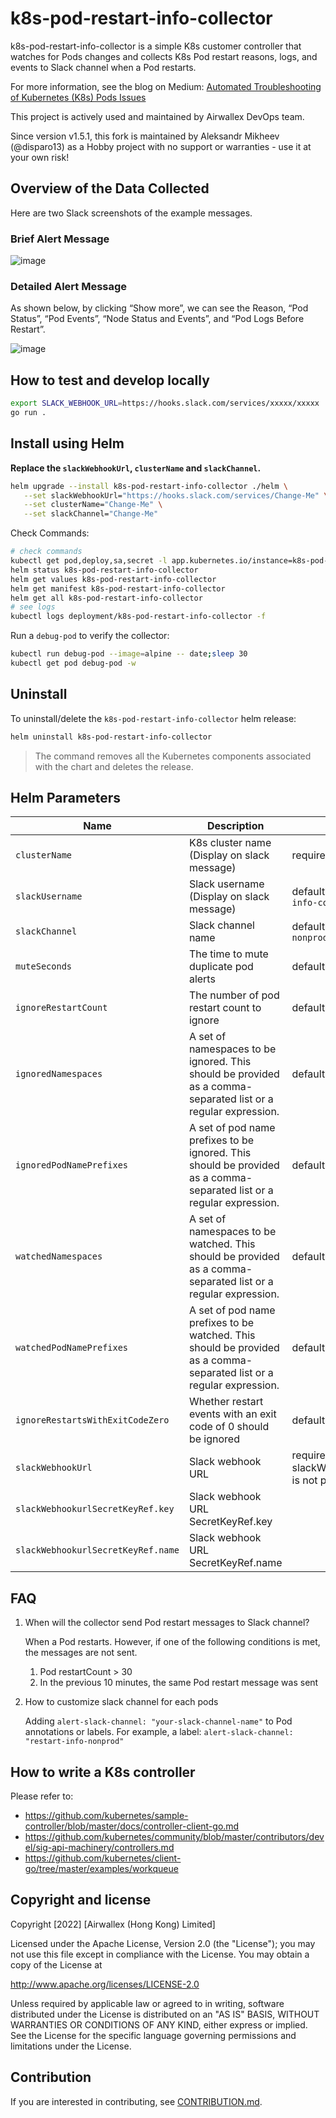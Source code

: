 # k8s-pod-restart-info-collector

k8s-pod-restart-info-collector is a simple K8s customer controller that watches for Pods changes and collects K8s Pod restart reasons, logs, and events to Slack channel when a Pod restarts.

For more information, see the blog on Medium: [Automated Troubleshooting of Kubernetes (K8s) Pods Issues](https://able8.medium.com/automated-troubleshooting-of-kubernetes-pods-issues-c6463bed2f29)

This project is actively used and maintained by Airwallex DevOps team.

Since version v1.5.1, this fork is maintained by Aleksandr Mikheev (@disparo13) as a Hobby project with no support or warranties - use it at your own risk!

## Overview of the Data Collected

Here are two Slack screenshots of the example messages.

### Brief Alert Message
![image](https://miro.medium.com/max/1200/1*iFQeWKHZv3zzJC8lgiZtjA.png)

### Detailed Alert Message

As shown below, by clicking “Show more”, we can see the Reason, “Pod Status”, “Pod Events”, “Node Status and Events”, and “Pod Logs Before Restart”.

![image](https://miro.medium.com/max/1200/1*mvzXhbNeQCJ9Blh1oDH4uw.png)


## How to test and develop locally

```bash
export SLACK_WEBHOOK_URL=https://hooks.slack.com/services/xxxxx/xxxxx
go run .
```

## Install using Helm

**Replace the `slackWebhookUrl`, `clusterName` and  `slackChannel`.**

```bash
helm upgrade --install k8s-pod-restart-info-collector ./helm \
   --set slackWebhookUrl="https://hooks.slack.com/services/Change-Me" \
   --set clusterName="Change-Me" \
   --set slackChannel="Change-Me"
```

Check Commands:

```bash
# check commands
kubectl get pod,deploy,sa,secret -l app.kubernetes.io/instance=k8s-pod-restart-info-collector
helm status k8s-pod-restart-info-collector
helm get values k8s-pod-restart-info-collector
helm get manifest k8s-pod-restart-info-collector
helm get all k8s-pod-restart-info-collector
# see logs
kubectl logs deployment/k8s-pod-restart-info-collector -f
```

Run a `debug-pod` to verify the collector:

```bash
kubectl run debug-pod --image=alpine -- date;sleep 30
kubectl get pod debug-pod -w
```

## Uninstall

To uninstall/delete the `k8s-pod-restart-info-collector` helm release:

```bash
helm uninstall k8s-pod-restart-info-collector
```

> The command removes all the Kubernetes components associated with the chart and deletes the release.

## Helm Parameters

| Name                                | Description                                        | Value         |
| ------------------------------------| -------------------------------------------------- | ------------- |
| `clusterName`                       | K8s cluster name (Display on slack message)                        | required         |
| `slackUsername`                     | Slack username (Display on slack message) | default: `"k8s-pod-restart-info-collector"`          |
| `slackChannel`                      | Slack channel name | default: `"restart-info-nonprod"`          |
| `muteSeconds`                       | The time to mute duplicate pod alerts | default: `"600"`    
| `ignoreRestartCount`                | The number of pod restart count to ignore | default: `"30"`
| `ignoredNamespaces`                 | A set of namespaces to be ignored. This should be provided as a comma-separated list or a regular expression. | default: `""`    
| `ignoredPodNamePrefixes`            | A set of pod name prefixes to be ignored. This should be provided as a comma-separated list or a regular expression. | default: `""`   
| `watchedNamespaces`                 | A set of namespaces to be watched. This should be provided as a comma-separated list or a regular expression. | default: `""`    
| `watchedPodNamePrefixes`            | A set of pod name prefixes to be watched. This should be provided as a comma-separated list or a regular expression. | default: `""`   
| `ignoreRestartsWithExitCodeZero`    | Whether restart events with an exit code of 0 should be ignored | default: `false`
| `slackWebhookUrl`                   | Slack webhook URL | required if slackWebhooUrlSecretKeyRef is not present                       |
| `slackWebhookurlSecretKeyRef.key`   | Slack webhook URL SecretKeyRef.key                 | |
| `slackWebhookurlSecretKeyRef.name`  | Slack webhook URL SecretKeyRef.name                | |

## FAQ

1. When will the collector send Pod restart messages to Slack channel?

   When a Pod restarts. However, if one of the following conditions is met, the messages are not sent.
   1. Pod restartCount > 30
   2. In the previous 10 minutes, the same Pod restart message was sent

2. How to customize slack channel for each pods

   Adding `alert-slack-channel: "your-slack-channel-name"` to Pod annotations or labels.
   For example, a label: `alert-slack-channel: "restart-info-nonprod"`


## How to write a K8s controller
Please refer to:
- https://github.com/kubernetes/sample-controller/blob/master/docs/controller-client-go.md
- https://github.com/kubernetes/community/blob/master/contributors/devel/sig-api-machinery/controllers.md
- https://github.com/kubernetes/client-go/tree/master/examples/workqueue

## Copyright and license

Copyright [2022] [Airwallex (Hong Kong) Limited]

Licensed under the Apache License, Version 2.0 (the "License"); you may not use this file except in compliance with the License. You may obtain a copy of the License at

http://www.apache.org/licenses/LICENSE-2.0

Unless required by applicable law or agreed to in writing, software distributed under the License is distributed on an "AS IS" BASIS, WITHOUT WARRANTIES OR CONDITIONS OF ANY KIND, either express or implied. See the License for the specific language governing permissions and limitations under the License.

## Contribution

If you are interested in contributing, see [CONTRIBUTION.md](./CONTRIBUTION.md).
